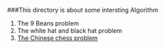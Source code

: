 ###This directory is about some intersting Algorithm 

1. The 9 Beans problem
2. The white hat and black hat problem
3. [The Chinese chess problem](ch3)